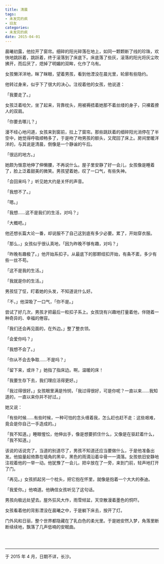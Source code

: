```yaml
---
title: 清晨
tags:
- 未发完的疯
- 旧友
categories:
- 未发完的疯
date: 2015-04-01
---
```


晨曦初露，他拉开了窗帘。细碎的阳光碎落在地上，如同一颗颗断了线的珍珠，欢快地跳跃着，跳跃着，终于滚落到了床底下。床底落了些灰，滚落的阳光将灰尘吹拂开，而后厌了，熄掉了明媚的双眸，化作了乌有。

女孩懒洋洋地，眯了眯眼，望着男孩，看到他湮没在晨光里，轮廓有些隐约。

他转过身来，似乎下了很大的决心。注视着他的女孩，他说道：

「我要走了。」

女孩泛着哈欠，坐了起来，背靠枕头，用被褥捂着她那不着丝缕的身子，只裸着撩人的双肩。

「你要去哪儿？」

漫不经心地问道，女孩来到窗前，拉上了窗帘。那些跳跃着的细碎阳光消停在了半空中，她觉得呼吸顺畅多了，于是吻了吻男孩的额头，又爬回了床上。房间里暖洋洋的，与其说是清晨，倒像是一个静谧的午后。

「很远的地方。」

她颇为惬意地伸了伸懒腰，不再说什么。屋子里安静了好一会儿，女孩像是睡着了，脸上泛着甜美的微笑。男孩望着她，叹了一口气，有些失神。

「会回来吗？」听见她大约是关怀的声音。

「我想不了。」

「嗯。」

「我想……这不是我们的生活，对吗？」

「大概吧。」

他还想长篇大论一番，却说服不了自己这到底有多少必要。累了，开始穿衣服。

「那么，」女孩似乎很认真地，「因为昨晚不够有趣，对吗？」

「昨晚有趣极了。」他开始系扣子。从最底下的那颗纽扣开始，有条不紊，多少有些一丝不苟。

「这不是我的生活。」

「我就是你的生活。」

男孩怔了怔，盯着她的头发，不知道说什么好。

「不，」他深吸了一口气，「你不是。」

尝试了好几次，男孩才把最后一粒扣子系上。女孩饶有兴趣地打量着他，伴随着一种奇异的、幸福的倦容。

「我们还会再见面的，在外边。」整了整衣领。

「会爱你吗？」

「我想不会了。」

「你从不会去争取……不是吗？」

「留下来，或许？」她指了指床边。啊，温暖的床！

「我要生存下去，我们理应活得更好。」

「我过得很好。」女孩眼里满是怜悯，「我过得很好，可是你呢？一直以来……我知道的，一直以来你并不好过。」

她又说：

「有些时候……有些时候，一种可怕的念头缠着我，怎么赶也赶不走：这些艰难，竟会是你自己一手造成的。」

「我不知道。」睡眼惺忪，他伸出手，像是想要抓住什么，又像是在驱赶着什么，「我不知道。」

该说的话说完了，当道的别道尽了，男孩不知道还应当要做什么，于是他准备出发。他掂量起倚靠在墙角的黑伞，黑色的雨滴沿着伞骨一一滴落。女孩依旧安静地注视着他的一举一动。他犹豫了一会儿，把伞放在了一旁，来到门前，轻声地打开了门。

「再见。」女孩抓起另一个枕头，把它抱在怀里，就像是抱着一个大大的泰迪。

「我爱你。」他喃道。他确信女孩听见了这句话。

男孩向极远处望去。屋外狂风大作，雨雪倾盆，天空散漫着墨色的恫吓。

女孩看着他的背影湮没在晨曦之中，于是躺下床去，按开了灯。

门外风和日丽，整个世界都隐藏在了乳白色的柔光里。于是她安然入梦，角落里断断续续地，飘落了几声低喃的安眠曲。

<br>

<br>

------

于 2015 年 4 月，日期不详，长沙。
